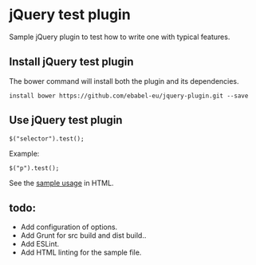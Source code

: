 # jQuery test plugin
Sample jQuery plugin to test how to write one with typical features.

## Install jQuery test plugin
The bower command will install both the plugin and its dependencies.
```
install bower https://github.com/ebabel-eu/jquery-plugin.git --save
```

## Use jQuery test plugin
```
$("selector").test();
```

Example:
```
$("p").test();
```

See the [sample usage](src/index.html) in HTML.

## todo:

* Add configuration of options.
* Add Grunt for src build and dist build..
* Add ESLint.
* Add HTML linting for the sample file.
